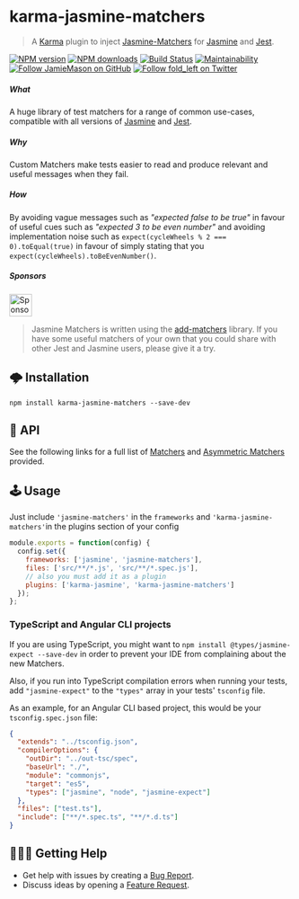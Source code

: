 # karma-jasmine-matchers

> A [Karma](http://karma-runner.github.io/) plugin to inject
> [Jasmine-Matchers](https://github.com/JamieMason/Jasmine-Matchers) for [Jasmine](http://jasmine.github.io/) and
> [Jest](http://facebook.github.io/jest/).

[![NPM version](http://img.shields.io/npm/v/karma-jasmine-matchers.svg?style=flat-square)](https://www.npmjs.com/package/karma-jasmine-matchers)
[![NPM downloads](http://img.shields.io/npm/dm/karma-jasmine-matchers.svg?style=flat-square)](https://www.npmjs.com/package/karma-jasmine-matchers)
[![Build Status](http://img.shields.io/travis/JamieMason/karma-jasmine-matchers/master.svg?style=flat-square)](https://travis-ci.org/JamieMason/karma-jasmine-matchers)
[![Maintainability](https://api.codeclimate.com/v1/badges/0c6eb0444c813a15058d/maintainability)](https://codeclimate.com/github/JamieMason/karma-jasmine-matchers/maintainability)
[![Follow JamieMason on GitHub](https://img.shields.io/github/followers/JamieMason.svg?style=social&label=Follow)](https://github.com/JamieMason)
[![Follow fold_left on Twitter](https://img.shields.io/twitter/follow/fold_left.svg?style=social&label=Follow)](https://twitter.com/fold_left)

##### What

A huge library of test matchers for a range of common use-cases, compatible with all versions of
[Jasmine](http://jasmine.github.io/) and [Jest](http://facebook.github.io/jest/).

##### Why

Custom Matchers make tests easier to read and produce relevant and useful messages when they fail.

##### How

By avoiding vague messages such as _"expected false to be true"_ in favour of useful cues such as _"expected 3 to be
even number"_ and avoiding implementation noise such as `expect(cycleWheels % 2 === 0).toEqual(true)` in favour of
simply stating that you `expect(cycleWheels).toBeEvenNumber()`.

##### Sponsors

<a href="https://browserstack.com">
  <img alt="Sponsored by BrowserStack" src="https://cdn.rawgit.com/JamieMason/Jasmine-Matchers/ad1ea0e6/browserstack.svg" height="40" />
</a>

> Jasmine Matchers is written using the [add-matchers](https://github.com/JamieMason/add-matchers) library. If you have
> some useful matchers of your own that you could share with other Jest and Jasmine users, please give it a try.

## 🌩 Installation

```
npm install karma-jasmine-matchers --save-dev
```

## 📝 API

See the following links for a full list of [Matchers](https://github.com/JamieMason/Jasmine-Matchers#matchers) and
[Asymmetric Matchers](https://github.com/JamieMason/Jasmine-Matchers#asymmetric-matchers) provided.

## 🕹 Usage

Just include `'jasmine-matchers'` in the `frameworks` and `'karma-jasmine-matchers'`in the plugins section of your
config

```js
module.exports = function(config) {
  config.set({
    frameworks: ['jasmine', 'jasmine-matchers'],
    files: ['src/**/*.js', 'src/**/*.spec.js'],
    // also you must add it as a plugin
    plugins: ['karma-jasmine', 'karma-jasmine-matchers']
  });
};
```

### TypeScript and Angular CLI projects

If you are using TypeScript, you might want to `npm install @types/jasmine-expect --save-dev` in order to prevent your
IDE from complaining about the new Matchers.

Also, if you run into TypeScript compilation errors when running your tests, add `"jasmine-expect"` to the `"types"`
array in your tests' `tsconfig` file.

As an example, for an Angular CLI based project, this would be your `tsconfig.spec.json` file:

```json
{
  "extends": "../tsconfig.json",
  "compilerOptions": {
    "outDir": "../out-tsc/spec",
    "baseUrl": "./",
    "module": "commonjs",
    "target": "es5",
    "types": ["jasmine", "node", "jasmine-expect"]
  },
  "files": ["test.ts"],
  "include": ["**/*.spec.ts", "**/*.d.ts"]
}
```

## 🙋🏾‍♀️ Getting Help

- Get help with issues by creating a
  [Bug Report](https://github.com/JamieMason/karma-jasmine-matchers/issues/new?template=bug_report.md).
- Discuss ideas by opening a
  [Feature Request](https://github.com/JamieMason/karma-jasmine-matchers/issues/new?template=feature_request.md).
